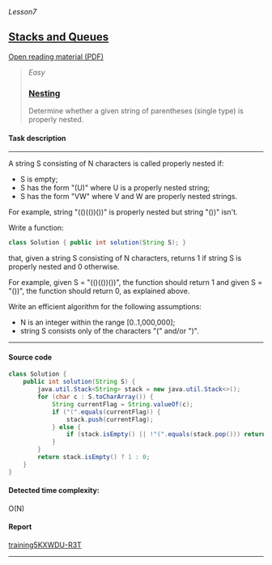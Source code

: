 _Lesson7_
## [Stacks and Queues](https://app.codility.com/programmers/lessons/7-stacks_and_queues/)

[Open reading material (PDF)](https://codility.com/media/train/5-Stacks.pdf)

> _Easy_
> ### [Nesting](https://app.codility.com/programmers/lessons/7-stacks_and_queues/nesting/)
> Determine whether a given string of parentheses (single type) is properly nested.



#### Task description
***
A string S consisting of N characters is called properly nested if:

* S is empty;
* S has the form "(U)" where U is a properly nested string;
* S has the form "VW" where V and W are properly nested strings.

For example, string "(()(())())" is properly nested but string "())" isn't.

Write a function:

```java
class Solution { public int solution(String S); }
```

that, given a string S consisting of N characters, returns 1 if string S is properly nested and 0 otherwise.

For example, given S = "(()(())())", the function should return 1 and given S = "())", the function should return 0, as explained above.

Write an efficient algorithm for the following assumptions:

* N is an integer within the range [0..1,000,000];
* string S consists only of the characters "(" and/or ")".

***

#### Source code
```java
class Solution {
    public int solution(String S) {
        java.util.Stack<String> stack = new java.util.Stack<>();
        for (char c : S.toCharArray()) {
            String currentFlag = String.valueOf(c);
            if ("(".equals(currentFlag)) {
                stack.push(currentFlag);
            } else {
                if (stack.isEmpty() || !"(".equals(stack.pop())) return 0;
            }
        }
        return stack.isEmpty() ? 1 : 0;
    }
}
```

#### Detected time complexity:
O(N)

#### Report
[training5KXWDU-R3T](https://app.codility.com/demo/results/training5KXWDU-R3T/)

***
